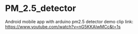# PM_2.5_detector
Android mobile app with arduino pm2.5 detector
demo clip link: https://www.youtube.com/watch?v=nG5KKAlwMCc&t=1s
